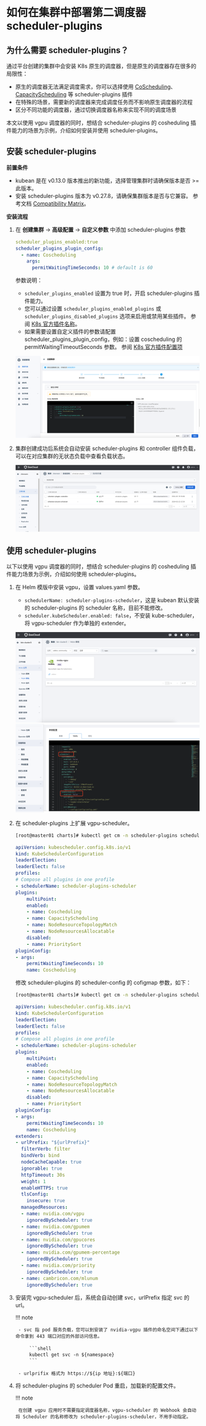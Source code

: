 # 如何在集群中部署第二调度器 scheduler-plugins

## 为什么需要 scheduler-plugins？

通过平台创建的集群中会安装 K8s 原生的调度器，但是原生的调度器存在很多的局限性：

- 原生的调度器无法满足调度需求，你可以选择使用
  [CoScheduling](https://github.com/kubernetes-sigs/scheduler-plugins/tree/master/pkg/coscheduling)、
  [CapacityScheduling](https://github.com/kubernetes-sigs/scheduler-plugins/tree/master/pkg/capacityscheduling)
  等 scheduler-plugins 插件
- 在特殊的场景，需要新的调度器来完成调度任务而不影响原生调度器的流程
- 区分不同功能的调度器，通过切换调度器名称来实现不同的调度场景

本文以使用 vgpu 调度器的同时，想结合 scheduler-plugins 的 cosheduling 插件能力的场景为示例，介绍如何安装并使用 scheduler-plugins。

## 安装 scheduler-plugins

**前置条件**

- kubean 是在 v0.13.0 版本推出的新功能，选择管理集群时请确保版本是否 >= 此版本。
- 安装 scheduler-plugins 版本为 v0.27.8，请确保集群版本是否与它兼容。
  参考文档 [Compatibility Matrix](https://github.com/kubernetes-sigs/scheduler-plugins/tree/master?tab=readme-ov-file#compatibility-matrix)。

**安装流程**

1. 在 **创建集群** -> **高级配置** -> **自定义参数** 中添加 scheduler-plugins 参数

    ```yaml
    scheduler_plugins_enabled:true
    scheduler_plugins_plugin_config:
      - name: Coscheduling
        args:
          permitWaitingTimeSeconds: 10 # default is 60
    ```

    参数说明：
    
    - `scheduler_plugins_enabled` 设置为 true 时，开启 scheduler-plugins 插件能力。
    - 您可以通过设置 `scheduler_plugins_enabled_plugins` 或 `scheduler_plugins_disabled_plugins` 选项来启用或禁用某些插件。
      参阅 [K8s 官方插件名称](https://github.com/kubernetes-sigs/scheduler-plugins?tab=readme-ov-file#plugins)。
    - 如果需要设置自定义插件的参数请配置 scheduler_plugins_plugin_config，例如：设置 coscheduling 的 permitWaitingTimeoutSeconds 参数。
      参阅 [K8s 官方插件配置项](https://github.com/kubernetes-sigs/scheduler-plugins/blob/master/manifests/coscheduling/scheduler-config.yaml)

    ![添加 scheduler-plugins 参数](../../images/cluster-scheduler-plugin-01.png)

2. 集群创建成功后系统会自动安装 scheduler-plugins 和 controller 组件负载，可以在对应集群的无状态负载中查看负载状态。

    ![查看插件负载状态](../../images/cluster-scheduler-plugin-02.png)

## 使用 scheduler-plugins

以下以使用 vgpu 调度器的同时，想结合 scheduler-plugins 的 cosheduling 插件能力场景为示例，介绍如何使用 scheduler-plugins。

1. 在 Helm 模版中安装 vgpu，设置 values.yaml 参数。

    - `schedulerName: scheduler-plugins-scheduler`，这是 kubean 默认安装的 scheduler-plugins 的 scheduler 名称，目前不能修改。
    - `scheduler.kubeScheduler.enabled: false`，不安装 kube-scheduler，将 vgpu-scheduler 作为单独的 extender。

    ![安装 vgpu 插件](../../images/cluster-scheduler-plugin-03.png)
    ![安装 vgpu 插件](../../images/cluster-scheduler-plugin-04.png)

1. 在 scheduler-plugins 上扩展 vgpu-scheduler。

    ```bash
    [root@master01 charts]# kubectl get cm -n scheduler-plugins scheduler-config -ojsonpath="{.data.scheduler-config\.yaml}"
    ```
    ```yaml
    apiVersion: kubescheduler.config.k8s.io/v1
    kind: KubeSchedulerConfiguration
    leaderElection:
    leaderElect: false
    profiles:
    # Compose all plugins in one profile
    - schedulerName: scheduler-plugins-scheduler
    plugins:
        multiPoint:
        enabled:
        - name: Coscheduling
        - name: CapacityScheduling
        - name: NodeResourceTopologyMatch
        - name: NodeResourcesAllocatable
        disabled:
        - name: PrioritySort
    pluginConfig:
    - args:
        permitWaitingTimeSeconds: 10
        name: Coscheduling
    ```

    修改 scheduler-plugins 的 scheduler-config 的 cofigmap 参数，如下：

    ```bash
    [root@master01 charts]# kubectl get cm -n scheduler-plugins scheduler-config -ojsonpath="{.data.scheduler-config\.yaml}"
    ```
    ```yaml
    apiVersion: kubescheduler.config.k8s.io/v1
    kind: KubeSchedulerConfiguration
    leaderElection:
    leaderElect: false
    profiles:
    # Compose all plugins in one profile
    - schedulerName: scheduler-plugins-scheduler
    plugins:
        multiPoint:
        enabled:
        - name: Coscheduling
        - name: CapacityScheduling
        - name: NodeResourceTopologyMatch
        - name: NodeResourcesAllocatable
        disabled:
        - name: PrioritySort
    pluginConfig:
    - args:
        permitWaitingTimeSeconds: 10
        name: Coscheduling
    extenders:
    - urlPrefix: "${urlPrefix}"
      filterVerb: filter
      bindVerb: bind
      nodeCacheCapable: true
      ignorable: true
      httpTimeout: 30s
      weight: 1
      enableHTTPS: true
      tlsConfig:
        insecure: true
      managedResources:
      - name: nvidia.com/vgpu
        ignoredByScheduler: true
      - name: nvidia.com/gpumem
        ignoredByScheduler: true
      - name: nvidia.com/gpucores
        ignoredByScheduler: true
      - name: nvidia.com/gpumem-percentage
        ignoredByScheduler: true
      - name: nvidia.com/priority
        ignoredByScheduler: true
      - name: cambricon.com/mlunum
        ignoredByScheduler: true
    ```

1. 安装完 vgpu-scheduler 后，系统会自动创建 svc，urlPrefix 指定 svc 的 url。

    !!! note

        - svc 指 pod 服务负载，您可以到安装了 nvidia-vgpu 插件的命名空间下通过以下命令拿到 443 端口对应的外部访问信息。

            ```shell
            kubectl get svc -n ${namespace} 
            ```

        - urlprifix 格式为 https://${ip 地址}:${端口}


1. 将 scheduler-plugins 的 scheduler Pod 重启，加载新的配置文件。

    !!! note

        在创建 vgpu 应用时不需要指定调度器名称，vgpu-scheduler 的 Webhook 会自动将 Scheduler 的名称修改为 scheduler-plugins-scheduler，不用手动指定。
